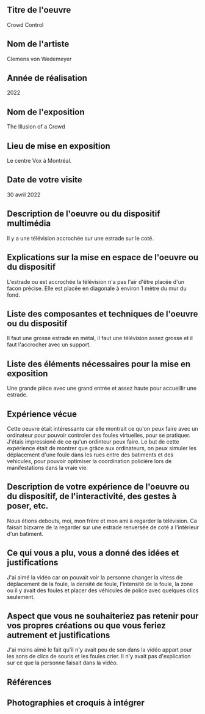 ## Titre de l'oeuvre
Crowd Control


## Nom de l'artiste
Clemens von Wedemeyer

## Année de réalisation
2022

## Nom de l'exposition
The Illusion of a Crowd

## Lieu de mise en exposition 
Le centre Vox à Montréal.

## Date de votre visite
30 avril 2022

## Description de l'oeuvre ou du dispositif multimédia
Il y a une télévision accrochée sur une estrade sur le coté.

## Explications sur la mise en espace de l'oeuvre ou du dispositif
L'estrade ou est accrochée la télévision n'a pas l'air d'être placée d'un facon précise. Elle est placée en diagonale à environ 1 mètre du mur du fond.

## Liste des composantes et techniques de l'oeuvre ou du dispositif
Il faut une grosse estrade en métal, il faut une télévision assez grosse et il faut l'accrocher avec un support.

## Liste des éléments nécessaires pour la mise en exposition
Une grande pièce avec une grand entrée et assez haute pour accueillir une estrade.

## Expérience vécue 
Cette oeuvre était intéressante car elle montrait ce qu'on peux faire avec un ordinateur pour pouvoir controler des foules virtuelles, pour se pratiquer. J'étais impressioné de ce qu'un ordinteur peux faire. Le but de cette expérience était de montrer que grâce aux ordinateurs, on peux simuler les déplacement d'une foule dans les rues entre des batiments et des vehicules, pour pouvoir optimiser la coordination policière lors de manifestations dans la vraie vie.

## Description de votre expérience de l'oeuvre ou du dispositif, de l'interactivité, des gestes à poser, etc.
Nous étions debouts, moi, mon frère et mon ami à regarder la télévision. Ca faisait bizxarre de la regarder sur une estrade renversée de coté a l'intérieur d'un batiment.

## Ce qui vous a plu, vous a donné des idées et justifications
J'ai aimé la vidéo car on pouvait voir la personne changer la vitess de déplacement de la foule, la densité de foule, l'intensité de la foule, la zone ou il y avait des foules et placer des véhicules de police avec quelques clics seulement. 

## Aspect que vous ne souhaiteriez pas retenir pour vos propres créations ou que vous feriez autrement et justifications
J'ai moins aimé le fait qu'il n'y avait peu de son dans la vidéo appart pour les sons de clics de souris et les foules crier. Il n'y avait pas d'explication sur ce que la personne faisait dans la vidéo.

## Références

## Photographies et croquis à intégrer
